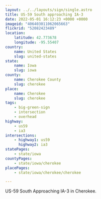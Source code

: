 ```yaml
---
layout: ../../layouts/sign/single.astro
title: US-59 South approaching IA-3
date: 2022-05-01 16:12:23 +0000 +0000
imageid: "406403011062065663"
flickrid: "52082423489"
location:
    latitude: 42.773678
    longitude: -95.55407
country:
    name: United States
    slug: united-states
state:
    name: Iowa
    slug: iowa
county:
    name: Cherokee County
    slug: cherokee
place:
    name: Cherokee
    slug: cherokee
tags:
    - big-green-sign
    - intersection
    - overhead
highway:
    - us59
    - ia3
intersections:
    - highway1: us59
      highway2: ia3
statePages:
    - state/iowa
countyPages:
    - state/iowa/cherokee
placePages:
    - state/iowa/cherokee/cherokee

---
```

US-59 South Approaching IA-3 in Cherokee.